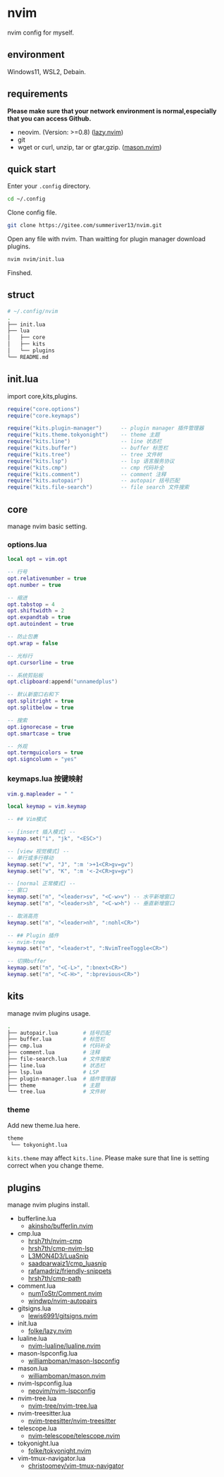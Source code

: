 # nvim

nvim config for myself.

## environment

Windows11, WSL2, Debain.

## requirements

**Please make sure that your network environment is normal,especially that you can access Github.**

- neovim. (Version: >=0.8) ([lazy.nvim](https://github.com/LazyVim/LazyVim))
- git
- wget or curl, unzip, tar or gtar,gzip. ([mason.nvim](https://github.com/williamboman/mason.nvim?tab=readme-ov-file#requirements))

## quick start

Enter your `.config` directory.

```bash
cd ~/.config
```

Clone config file.

```bash
git clone https://gitee.com/summeriver13/nvim.git
```

Open any file with nvim.
Than waitting for plugin manager download plugins.

```bash
nvim nvim/init.lua
```

Finshed.

## struct

```bash
# ~/.config/nvim
.
├── init.lua
├── lua
│   ├── core
│   ├── kits
│   └── plugins
└── README.md
```

## init.lua

import core,kits,plugins.

```lua
require("core.options")
require("core.keymaps")

require("kits.plugin-manager")      -- plugin manager 插件管理器
require("kits.theme.tokyonight")    -- theme 主题 
require("kits.line")                -- line 状态栏
require("kits.buffer")              -- buffer 标签栏
require("kits.tree")                -- tree 文件树
require("kits.lsp")                 -- lsp 语言服务协议
require("kits.cmp")                 -- cmp 代码补全
require("kits.comment")             -- comment 注释
require("kits.autopair")            -- autopair 括号匹配
require("kits.file-search")         -- file search 文件搜索
```

## core

manage nvim basic setting.

### options.lua

```lua
local opt = vim.opt

-- 行号
opt.relativenumber = true
opt.number = true

-- 缩进
opt.tabstop = 4
opt.shiftwidth = 2
opt.expandtab = true
opt.autoindent = true

-- 防止包裹
opt.wrap = false

-- 光标行
opt.cursorline = true

-- 系统剪贴板
opt.clipboard:append("unnamedplus")

-- 默认新窗口右和下
opt.splitright = true
opt.splitbelow = true

-- 搜索
opt.ignorecase = true
opt.smartcase = true

-- 外观
opt.termguicolors = true
opt.signcolumn = "yes"
``` 

### keymaps.lua 按键映射

```lua
vim.g.mapleader = " "

local keymap = vim.keymap

-- ## Vim模式

-- [insert 插入模式] --
keymap.set("i", "jk", "<ESC>")

-- [view 视觉模式] --
-- 单行或多行移动
keymap.set("v", "J", ":m '>+1<CR>gv=gv")
keymap.set("v", "K", ":m '<-2<CR>gv=gv")

-- [normal 正常模式] --
-- 窗口
keymap.set("n", "<leader>sv", "<C-w>v") -- 水平新增窗口
keymap.set("n", "<leader>sh", "<C-w>h") -- 垂直新增窗口

-- 取消高亮
keymap.set("n", "<leader>nh", ":nohl<CR>")

-- ## Plugin 插件
-- nvim-tree
keymap.set("n", "<leader>t", ":NvimTreeToggle<CR>")

-- 切换buffer
keymap.set("n", "<C-L>", ":bnext<CR>")
keymap.set("n", "<C-H>", ":bprevious<CR>")
```

## kits

manage nvim plugins usage.

```bash
.
├── autopair.lua        # 括号匹配
├── buffer.lua          # 标签栏
├── cmp.lua             # 代码补全
├── comment.lua         # 注释
├── file-search.lua     # 文件搜索
├── line.lua            # 状态栏
├── lsp.lua             # LSP
├── plugin-manager.lua  # 插件管理器
├── theme               # 主题
└── tree.lua            # 文件树
```

### theme

Add new theme.lua here.

```bash
theme
 └── tokyonight.lua
```

`kits.theme` may affect `kits.line`.
Please make sure that line is setting correct when you change theme.

## plugins

manage nvim plugins install.

- bufferline.lua
    - [akinsho/bufferlin.nvim](https://github.com/akinsho/bufferline.nvim)
- cmp.lua
    - [hrsh7th/nvim-cmp](https://github.com/hrsh7th/nvim-cmp)
    - [hrsh7th/cmp-nvim-lsp](https://github.com/hrsh7th/cmp-nvim-lsp)
    - [L3MON4D3/LuaSnip](https://github.com/L3MON4D3/LuaSnip)
    - [saadparwaiz1/cmp_luasnip](https://github.com/saadparwaiz1/cmp_luasnip)
    - [rafamadriz/friendly-snippets](https://github.com/rafamadriz/friendly-snippets)
    - [hrsh7th/cmp-path](https://github.com/hrsh7th/cmp-path)
- comment.lua
    - [numToStr/Comment.nvim](https://github.com/numToStr/Comment.nvim)
    - [windwp/nvim-autopairs](https://github.com/windwp/nvim-autopairs)
- gitsigns.lua
    - [lewis6991/gitsigns.nvim](https://github.com/lewis6991/gitsigns.nvim)
- init.lua
    - [folke/lazy.nvim](https://github.com/folke/lazy.nvim)
- lualine.lua
    - [nvim-lualine/lualine.nvim](https://github.com/nvim-lualine/lualine.nvim)
- mason-lspconfig.lua
    - [williamboman/mason-lspconfig](https://github.com/williamboman/mason-lspconfig)
- mason.lua
    - [williamboman/mason.nvim](https://github.com/williamboman/mason.nvim)
- nvim-lspconfig.lua
    - [neovim/nvim-lspconfig](https://github.com/neovim/nvim-lspconfig)
- nvim-tree.lua
    - [nvim-tree/nvim-tree.lua](https://github.com/nvim-tree/nvim-tree.lua)
- nvim-treesitter.lua
    - [nvim-treesitter/nvim-treesitter](https://github.com/nvim-treesitter.nvim)
- telescope.lua
    - [nvim-telescope/telescope.nvim](https://github.com/nvim-telescope/telescope.nvim)
- tokyonight.lua
    - [folke/tokyonight.nvim](https://github.com/folke/tokyonight.nvim)
- vim-tmux-navigator.lua
    - [christoomey/vim-tmux-navigator](https://github.com/christoomey/vim-tmux-navigator)

